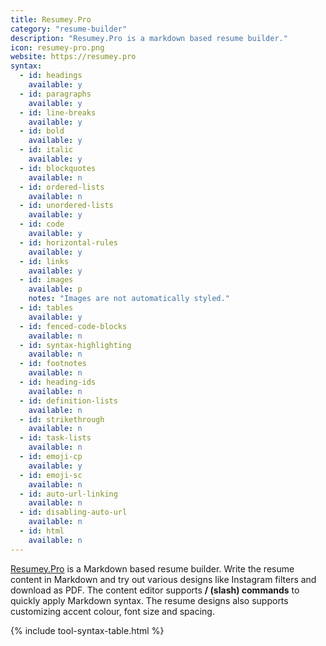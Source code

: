 ```yaml
---
title: Resumey.Pro
category: "resume-builder"
description: "Resumey.Pro is a markdown based resume builder."
icon: resumey-pro.png
website: https://resumey.pro
syntax:
  - id: headings
    available: y
  - id: paragraphs
    available: y
  - id: line-breaks
    available: y
  - id: bold
    available: y
  - id: italic
    available: y
  - id: blockquotes
    available: n
  - id: ordered-lists
    available: n
  - id: unordered-lists
    available: y
  - id: code
    available: y
  - id: horizontal-rules
    available: y
  - id: links
    available: y
  - id: images
    available: p
    notes: "Images are not automatically styled."
  - id: tables
    available: y
  - id: fenced-code-blocks
    available: n
  - id: syntax-highlighting
    available: n
  - id: footnotes
    available: n
  - id: heading-ids
    available: n
  - id: definition-lists
    available: n
  - id: strikethrough
    available: n
  - id: task-lists
    available: n
  - id: emoji-cp
    available: y
  - id: emoji-sc
    available: n
  - id: auto-url-linking
    available: n
  - id: disabling-auto-url
    available: n
  - id: html
    available: n
---
```


[Resumey.Pro](https://resumey.pro) is a Markdown based resume builder. Write the resume content in Markdown and try out various designs like Instagram filters and download as PDF. The content editor supports **/ (slash) commands** to quickly apply Markdown syntax. The resume designs also supports customizing accent colour, font size and spacing.


{% include tool-syntax-table.html %}

